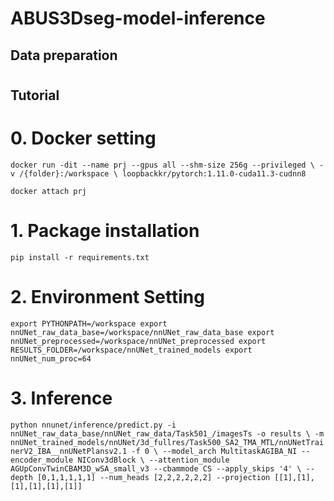 # ABUS3Dseg-model-inference

## Data preparation
# 

## Tutorial
# 0. Docker setting
`docker run -dit --name prj --gpus all --shm-size 256g --privileged \
-v /{folder}:/workspace \
loopbackkr/pytorch:1.11.0-cuda11.3-cudnn8`

`docker attach prj`

# 1. Package installation
`pip install -r requirements.txt`

# 2. Environment Setting
`export PYTHONPATH=/workspace
export nnUNet_raw_data_base=/workspace/nnUNet_raw_data_base
export nnUNet_preprocessed=/workspace/nnUNet_preprocessed
export RESULTS_FOLDER=/workspace/nnUNet_trained_models
export nnUNet_num_proc=64`

# 3. Inference
`python nnunet/inference/predict.py -i nnUNet_raw_data_base/nnUNet_raw_data/Task501_/imagesTs -o results \
-m nnUNet_trained_models/nnUNet/3d_fullres/Task500_SA2_TMA_MTL/nnUNetTrainerV2_IBA__nnUNetPlansv2.1 -f 0 \
--model_arch MultitaskAGIBA_NI --encoder_module NIConv3dBlock \
--attention_module AGUpConvTwinCBAM3D_wSA_small_v3 --cbammode CS --apply_skips '4' \
--depth [0,1,1,1,1,1] --num_heads [2,2,2,2,2,2] --projection [[1],[1],[1],[1],[1],[1]]`
 
